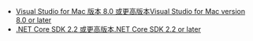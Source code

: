 * [<span data-ttu-id="3ec5b-101">Visual Studio for Mac 版本 8.0 或更高版本</span><span class="sxs-lookup"><span data-stu-id="3ec5b-101">Visual Studio for Mac version 8.0 or later</span></span>](https://visualstudio.microsoft.com/downloads/)
* [<span data-ttu-id="3ec5b-102">.NET Core SDK 2.2 或更高版本</span><span class="sxs-lookup"><span data-stu-id="3ec5b-102">.NET Core SDK 2.2 or later</span></span>](https://dotnet.microsoft.com/download/dotnet-core)
